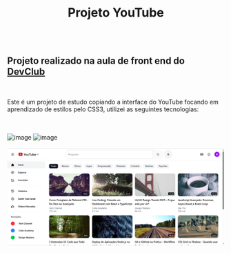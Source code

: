<h1 align="center";>Projeto YouTube</h1>
<br>
<br>
<h2>Projeto realizado na aula de front end do <a href="https://devclub.com.br">DevClub</a></h2>
<br>
<p>Este é um projeto de estudo copiando a interface do YouTube focando em aprendizado de estilos pelo CSS3, utilizei as seguintes tecnologias:</p>
<br>
<br>
<img width="80" height="80" alt="image" src="https://github.com/user-attachments/assets/5ca20288-f920-4219-b0f7-d4a3e3bdd336" />
<img width="80" height="80" alt="image" src="https://github.com/user-attachments/assets/161aab81-d385-40f4-b899-58f3c4bc6306" />
<br>
<br>
<img src="https://github.com/douglasfelipe83/Projeto-youtube/blob/main/assets/Youtube-print.png?raw=true" />
